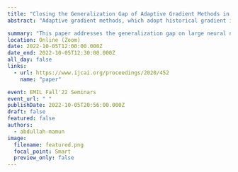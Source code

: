```yaml
---
title: "Closing the Generalization Gap of Adaptive Gradient Methods in Training Deep Neural Networks"
abstract: "Adaptive gradient methods, which adopt historical gradient information to automatically adjust the learning rate, despite the nice property of fast convergence, have been observed to generalize worse than stochastic gradient descent (SGD) with momentum in training deep neural networks. This leaves how to close the generalization gap of adaptive gradient methods an open problem. In this work, we show that adaptive gradient methods such as Adam, Amsgrad, are sometimes \"over adapted\". We design a new algorithm, called Partially adaptive momentum estimation method, which unifies the Adam/Amsgrad with SGD by introducing a partial adaptive parameter p, to achieve the best from both worlds. We also prove the convergence rate of our proposed algorithm to a stationary point in the stochastic nonconvex optimization setting. Experiments on standard benchmarks show that our proposed algorithm can maintain fast convergence rate as Adam/Amsgrad while generalizing as well as SGD in training deep neural networks. These results would suggest practitioners pick up adaptive gradient methods once again for faster training of deep neural networks."

summary: "This paper addresses the generalization gap on large neural networks with adaptive gradient-based optimizers and proposes a partially adaptive solution to overcome the problem."
location: Online (Zoom)
date: 2022-10-05T12:00:00.000Z
date_end: 2022-10-05T12:30:00.000Z
all_day: false
links:
  - url: https://www.ijcai.org/proceedings/2020/452
    name: "paper"

event: EMIL Fall'22 Seminars
event_url: " "
publishDate: 2022-10-05T20:56:00.000Z
draft: false
featured: false
authors:
  - abdullah-mamun
image:
  filename: featured.png
  focal_point: Smart
  preview_only: false
---
```

